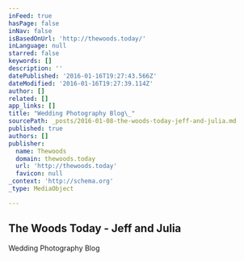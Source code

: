 ```yaml
---
inFeed: true
hasPage: false
inNav: false
isBasedOnUrl: 'http://thewoods.today/'
inLanguage: null
starred: false
keywords: []
description: ''
datePublished: '2016-01-16T19:27:43.566Z'
dateModified: '2016-01-16T19:27:39.114Z'
author: []
related: []
app_links: []
title: "Wedding Photography Blog\_"
sourcePath: _posts/2016-01-08-the-woods-today-jeff-and-julia.md
published: true
authors: []
publisher:
  name: Thewoods
  domain: thewoods.today
  url: 'http://thewoods.today'
  favicon: null
_context: 'http://schema.org'
_type: MediaObject

---
```

<article style=""><h1>The Woods Today - Jeff and Julia</h1></article>

Wedding Photography Blog